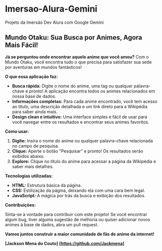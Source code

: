 # Imersao-Alura-Gemini

Projeto da Imersão Dev Alura com Google Gemini

## Mundo Otaku: Sua Busca por Animes, Agora Mais Fácil!

**Já se perguntou onde encontrar aquele anime que você amou?** Com o Mundo Otaku, você encontra tudo o que precisa para satisfazer sua sede por aventuras em mundos fantásticos!

**O que essa aplicação faz:**

- **Busca rápida:** Digite o nome do anime, uma tag ou qualquer palavra-chave e pronto! A aplicação encontra todos os animes relacionados em nossa base de dados.
- **Informações completas:** Para cada anime encontrado, você tem acesso ao título, uma descrição detalhada e um link direto para a Wikipédia para saber ainda mais.
- **Design clean e intuitivo:** Uma interface simples e fácil de usar para você navegar entre os resultados e encontrar seus animes favoritos.

**Como usar:**

1. **Digite:** Insira o nome do anime ou qualquer palavra-chave relacionada no campo de pesquisa.
2. **Clique:** Aperte o botão "Pesquisar" e pronto! Os resultados serão exibidos abaixo.
3. **Explore:** Clique no título do anime para acessar a página da Wikipédia e saber mais detalhes.

**Tecnologias utilizadas:**

- **HTML:** Estrutura básica da página.
- **CSS:** Estilização da página, deixando ela com uma cara bem legal.
- **JavaScript:** A mágica por trás da busca e exibição dos resultados.

**Contribuições:**

Sinta-se à vontade para contribuir com este projeto! Se você encontrar algum bug, tiver alguma sugestão de melhoria ou quiser adicionar novos animes à base de dados, abra um pull request.

**Vamos juntos construir a maior comunidade de fãs de anime da internet!**

**[Jackson Mena do Couto]**
**[https://github.com/Jackmena]**

